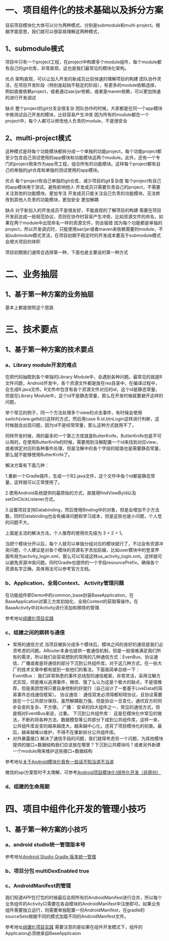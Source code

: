 
# 一、项目组件化的技术基础以及拆分方案
  目前项目模块化大体可以分为两种模式，分别是submodule和multi-project。根据字面意思，我们就可以很容易理解这两种模式，
 ## 1、submodule模式
项目中只有一个project工程，在project中构建多个module组件，每个module都有自己的git仓库，非常直观，这也是我们最常见的模块化架构。

优点
架构直观，可以让加入开发的新成员比较快速的理解项目的构建
团队协作灵活，在项目开发阶段（特别是起始不稳定的阶段），有更多的module依赖选择，例如直接依赖project，或者通过aar/jar依赖，或者是maven依赖，可以更加快速的进行开发调试

缺点
整个project的git分支会很复杂
团队协作的时候，大家都是在同一个app模块中做测试自己开发的模块，比较容易产生冲突
因为所有的module都在一个project中，每个人都可以修改他人负责的module，不是很安全
## 2、multi-project模式
这种模式是将每个功能模块都拆分成一个单独的功能project，每个功能project都至少包含自己测试使用的app模块和功能模块这两个module。此外，还有一个专门的project用来作为app壳工程，组合所有的功能模块。这样每个project都有自己的单独的git仓库和单独的测试使用的app模块。

优点
每个project有自己单独的git仓库，减少项目的git复杂度
每个project有自己的app模块用于测试，避免影响他人
开发成员只需要负责自己的project，不需要关注其他的功能模块，更加专注
开发成员只能关注自己负责的功能模块，无法修改到其他人负责的功能模块，更加安全
更加解耦

缺点
对于新加入的开发成员不是很友好，不能直观的了解项目的构建
需要在项目开发前达成一些规范协议，否则在协作时容易产生冲突，比如资源文件的命名，如果在两个module中出现命名一样的资源文件，则会报错
因为每个功能都是单独的project，所以开发调式时，只能使用aar/jar或者maven来依赖需要的module，不如submodule模式灵活，在项目初期不稳定时的开发成本要高于submodule模式
会增大项目的体积

项目初期我们通常会选择第一种，下面也是主要说的第一种方式
# 二、业务抽层
## 1、基于第一种方案的业务抽层
基本上都是按照这个思路

# 三、技术要点
## 1、基于第一种方案的技术要点
### a、Library module开发的难点
在把代码抽取到各个单独的Library Module中，会遇到各种问题。最常见的就是R文件问题，Android开发中，各个资源文件都是放在res目录中，在编译过程中，会生成R.java文件。R文件中包含有各个资源文件对应的id，这个id是静态常量，但是在Library Module中，这个id不是静态常量，那么在开发时候就要避开这样的问题。

举个常见的例子，同一个方法处理多个view的点击事件，有时候会使用switch(view.getId())这样的方式，然后用case R.id.btnLogin这样进行判断，这时候就会出现问题，因为id不是经常常量，那么这种方式就用不了。

同样开发时候，用的最多的一个第三方库就是ButterKnife，ButterKnife也是不可以用的，在使用ButterKnife的时候，需要用到注解配置一个id来找到对应view，或者绑定对应的各种事件处理，但是注解中的各个字段的赋值也是需要静态常量，那么就不能够使用ButterKnife了。

解决方案有下面几种：

1.重新一个Gradle插件，生成一个R2.java文件，这个文件中各个id都是静态常量，这样就可以正常使用了。

2.使用Android系统提供的最原始的方式，直接用findViewById以及setOnClickListener方式。

3.设置项目支持Databinding，然后使用Binding中的对象，但是会增加不少方法数，同时Databinding也会有编译问题和学习成本，但是这些也是小问题，个人觉的问题不大。

上面是主流的解决方法，个人推荐的使用优先级为 3 > 2 > 1。

当把个模块分开以后，每个人就可以单独分组对应的模块就行了，不过会有资源冲突问题，个人建议是对各个模块的资源名字添加前缀，比如user模块中的登录界面布局为activity_login.xml，那么可以写成这样us_activity_login.xml。这样就可以避免资源冲突问题。同时Gradle也提供的一个字段resourcePrefix，确保各个资源名字正确，具体用法可以参考官方文档。
### b、Application、全局Context、 Activity管理问题
在功能组件即Demo中的common_base封装BaseApplication，在BaseApplication对第三方库初始化、全局Context的获取等操作。在BaseActivity中对Activity进行添加和移除的管理.

参考地址[组建化项目实践](https://mp.weixin.qq.com/s/8_8gGpkpO2QFNkWgSRBwIg)
### c、组建之间的跳转与通信
- 常用的通信方式
当项目被拆分成多个模块后，模块之间的良好的通信是我们必须考虑的问题。ARouter本身也提供一套通信机制，但是一般很难满足我们所有的需求，所以我们会容易想到的常用的几种通信方式：EvenBus、协议通信、广播或者是将通信的部分下沉到公共组件库。对于这几种方式，在一些大厂的技术文章中都有提到一些他们的看法，下面我简单总结一下：
EventBus： 我们非常熟悉的事件总线型的通信框架，非常灵活，采用注解方式实现，但是难以追溯事件，微信、饿了么认为这是个极大的缺点，不是很推荐，但是美团觉得只要自身控制的好就行（自己设计了一套基于LiveData的简易事件总线通信框架）。
协议通信： 通信双发必须得都知晓协议，且协议需要放在一个公共部分保存。虽然解耦能力强，但是协议一旦变化，通讯双方的同步会变的复杂，不方便。
广播： 安卓的四大组件之一，常见的通信方式，但是相对EventBus来说，过重。
下沉到公共组件库： 这是在模块化中常见的做法，不断的将各种方法、数据模型等公共部分下成到公共组件库，这样一来，公共组件库会变的越来越庞大，越来越中心化，违背了项目模块化的初衷。最后，越来越难以维护，不得不在重新拆分公共组件库。
- 对外暴露接口
解决了通信手段的问题，我们就得考虑另一个问题，为其他模块提供的接口+数据结构我们应该放在哪里？下沉到公共模块吗？或者另外新建一个module用来维护这些接口+数据结构

参考地址[关于Android模块化我有一些话不知当讲不当讲](https://www.cnblogs.com/chenergougou/p/6892764.html)

微信的api方案暂时不太理解，可参考[Android项目模块化/组件化开发（非原创）](https://www.cnblogs.com/WUXIAOCHANG/p/11015391.html)
### d、组建的生命周期

# 四、项目中组件化开发的管理小技巧
## 1、基于第一种方案的小技巧
 ### a、android studio统一管理版本号
 参考地址[Android Studio Gradle 版本统一管理](https://www.jianshu.com/p/63e08c6eb1c6)
 ### b、项目分包 multiDexEnabled true
 ### c、AndroidManifest的管理
 我们知道APP在打包的时候最后会把所有的AndroidManifest进行合并，所以每个业务组件的Activity只需要在各自模块的AndroidManifest中注册即可。如果业务组件需要独立运行，则需要单独配置一份AndroidManifest，在gradle的sourceSets根据不同的模式加载不同的AndroidManifest文件。
 
 参考地址[组建化项目实践](https://mp.weixin.qq.com/s/8_8gGpkpO2QFNkWgSRBwIg)
 需要注意的是如果在组件开发模式下，组件的Applicaion必须继承自BaseApplicaion
